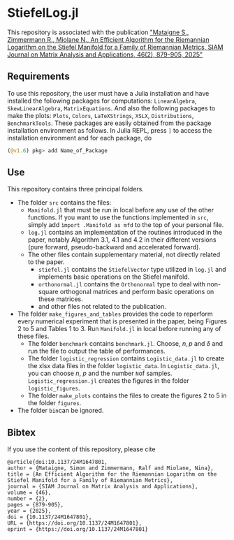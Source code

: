 # StiefelLog.jl
This repository is associated with the publication ["Mataigne S., Zimmermann R., Miolane N., An Efficient Algorithm for the Riemannian Logarithm on the Stiefel Manifold for a Family of Riemannian Metrics, SIAM Journal on Matrix Analysis and Applications, 46(2), 879-905, 2025"](https://epubs.siam.org/doi/10.1137/24M1647801)

## Requirements
To use this repository, the user must have a Julia installation and have installed the following packages for computations: `LinearAlgebra`, `SkewLinearAlgebra`, `MatrixEquations`. And also the following packages to make the plots: `Plots`, `Colors`, `LaTeXStrings`, `XSLX`, `Distributions`, `BenchmarkTools`. These packages are easily obtained from the package installation environment as follows. In Julia REPL, press `]` to access the installation environment and for each package, do
```julia
(@v1.6) pkg> add Name_of_Package
```


## Use

This repository contains three principal folders.
* The folder `src` contains the files:
  * `Manifold.jl` that must be run in local before any use of the other functions. If you want to use the functions implemented in `src`, simply add `ìmport .Manifold as mfd` to the top of your personal file.
  * `log.jl` contains an implementation of the routines introduced in the paper, notably Algorithm 3.1, 4.1 and 4.2 in their different versions (pure forward, pseudo-backward and accelerated forward).
  * The other files contain supplementary material, not directly related to the paper.
    * `stiefel.jl` contains the `StiefelVector` type utilized in `log.jl` and implements basic operations on the Stiefel manifold.
    * `orthonormal.jl` contains the `Orthonormal` type to deal with non-square orthogonal matrices and perform basic operations on these matrices.
    * and other files not related to the publication.
* The folder `make_figures_and_tables` provides the code to reperform every numerical experiment that is presented in the paper, being Figures 2 to 5 and Tables 1 to 3. Run `Manifold.jl` in local before running any of these files.
  * The folder `benchmark` contains `benchmark.jl`. Choose, $n, p$ and $\delta$ and run the file to output the table of performances.
  * The folder `logistic_regression` contains `Logistic_data.jl` to create the xlsx data files in the folder `logistic_data`. In `Logistic_data.jl`, you can choose $n$, $p$ and the number `N`of samples.  `Logistic_regression.jl` creates the figures in the folder `logistic_figures`.
  * The folder `make_plots` contains the files to create the figures 2 to 5 in the folder `figures`.
* The folder `bin`can be ignored.

## Bibtex
If you use the content of this repository, please cite
```
@article{doi:10.1137/24M1647801,
author = {Mataigne, Simon and Zimmermann, Ralf and Miolane, Nina},
title = {An Efficient Algorithm for the Riemannian Logarithm on the Stiefel Manifold for a Family of Riemannian Metrics},
journal = {SIAM Journal on Matrix Analysis and Applications},
volume = {46},
number = {2},
pages = {879-905},
year = {2025},
doi = {10.1137/24M1647801},
URL = {https://doi.org/10.1137/24M1647801},
eprint = {https://doi.org/10.1137/24M1647801}
```
      
